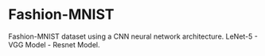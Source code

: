 # Fashion-MNIST
Fashion-MNIST dataset using a CNN neural network architecture.
LeNet-5 - VGG Model - Resnet Model.
